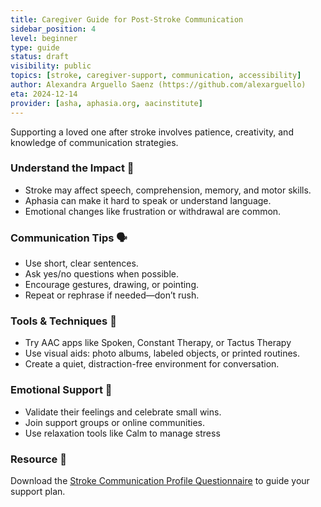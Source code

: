 ```yaml
---
title: Caregiver Guide for Post-Stroke Communication
sidebar_position: 4
level: beginner
type: guide
status: draft
visibility: public
topics: [stroke, caregiver-support, communication, accessibility]
author: Alexandra Arguello Saenz (https://github.com/alexarguello)
eta: 2024-12-14
provider: [asha, aphasia.org, aacinstitute]
---
```


Supporting a loved one after stroke involves patience, creativity, and knowledge of communication strategies.

### Understand the Impact 🧠
- Stroke may affect speech, comprehension, memory, and motor skills.
- Aphasia can make it hard to speak or understand language.
- Emotional changes like frustration or withdrawal are common.

### Communication Tips 🗣️
- Use short, clear sentences.
- Ask yes/no questions when possible.
- Encourage gestures, drawing, or pointing.
- Repeat or rephrase if needed—don’t rush.

### Tools & Techniques 🧰
- Try AAC apps like Spoken, Constant Therapy, or Tactus Therapy
- Use visual aids: photo albums, labeled objects, or printed routines.
- Create a quiet, distraction-free environment for conversation.

### Emotional Support 🤝
- Validate their feelings and celebrate small wins.
- Join support groups or online communities.
- Use relaxation tools like Calm to manage stress

### Resource 📎
Download the [Stroke Communication Profile Questionnaire](https://github.com/alexarguello/accessibility-resource/blob/main/accessibility-hub/docs/40-resources/stroke-profile-questionnaire.md) to guide your support plan.
